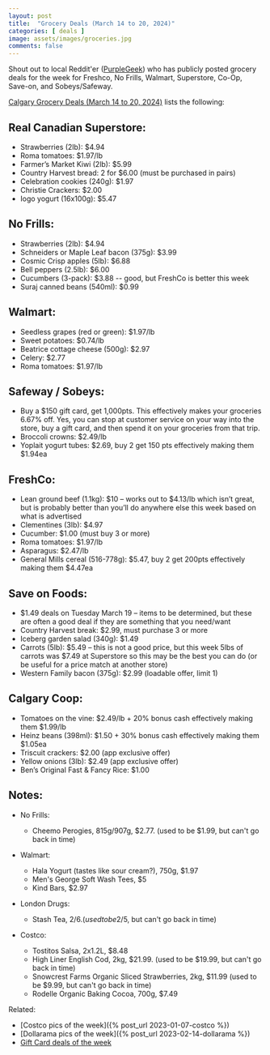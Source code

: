 ```yaml
---
layout: post
title:  "Grocery Deals (March 14 to 20, 2024)"
categories: [ deals ]
image: assets/images/groceries.jpg
comments: false
---
```


Shout out to local Reddit'er ([PurpleGeek](https://www.reddit.com/user/PurpleGeek/)) who has publicly posted grocery deals for the week for Freshco, No Frills, Walmart, Superstore, Co-Op, Save-on, and Sobeys/Safeway.

[Calgary Grocery Deals (March 14 to 20, 2024)](https://www.reddit.com/r/Calgary/comments/1be42k7/calgary_grocery_deals_march_14_to_20_2024/) lists the following:

## Real Canadian Superstore:
- Strawberries (2lb): $4.94
- Roma tomatoes: $1.97/lb
- Farmer’s Market Kiwi (2lb): $5.99
- Country Harvest bread: 2 for $6.00 (must be purchased in pairs)
- Celebration cookies (240g): $1.97
- Christie Crackers: $2.00
- Iogo yogurt (16x100g): $5.47

## No Frills:
- Strawberries (2lb): $4.94
- Schneiders or Maple Leaf bacon (375g): $3.99
- Cosmic Crisp apples (5lb): $6.88
- Bell peppers (2.5lb): $6.00
- Cucumbers (3-pack): $3.88 -- good, but FreshCo is better this week
- Suraj canned beans (540ml): $0.99

## Walmart:
- Seedless grapes (red or green): $1.97/lb
- Sweet potatoes: $0.74/lb
- Beatrice cottage cheese (500g): $2.97
- Celery: $2.77
- Roma tomatoes: $1.97/lb

## Safeway / Sobeys:
- Buy a $150 gift card, get 1,000pts. This effectively makes your groceries 6.67% off. Yes, you can stop at customer service on your way into the store, buy a gift card, and then spend it on your groceries from that trip.
- Broccoli crowns: $2.49/lb
- Yoplait yogurt tubes: $2.69, buy 2 get 150 pts effectively making them $1.94ea

## FreshCo:
- Lean ground beef (1.1kg): $10 – works out to $4.13/lb which isn’t great, but is probably better than you’ll do anywhere else this week based on what is advertised
- Clementines (3lb): $4.97
- Cucumber: $1.00 (must buy 3 or more)
- Roma tomatoes: $1.97/lb
- Asparagus: $2.47/lb
- General Mills cereal (516-778g): $5.47, buy 2 get 200pts effectively making them $4.47ea

## Save on Foods:
- $1.49 deals on Tuesday March 19 – items to be determined, but these are often a good deal if they are something that you need/want
- Country Harvest break: $2.99, must purchase 3 or more
- Iceberg garden salad (340g): $1.49
- Carrots (5lb): $5.49 – this is not a good price, but this week 5lbs of carrots was $7.49 at Superstore so this may be the best you can do (or be useful for a price match at another store)
- Western Family bacon (375g): $2.99 (loadable offer, limit 1)

## Calgary Coop:
- Tomatoes on the vine: $2.49/lb + 20% bonus cash effectively making them $1.99/lb
- Heinz beans (398ml): $1.50 + 30% bonus cash effectively making them $1.05ea
- Triscuit crackers: $2.00 (app exclusive offer)
- Yellow onions (3lb): $2.49 (app exclusive offer)
- Ben’s Original Fast & Fancy Rice: $1.00

## Notes:
- No Frills:
    - Cheemo Perogies, 815g/907g, $2.77. (used to be $1.99, but can't go back in time)

- Walmart:
    - Hala Yogurt (tastes like sour cream?), 750g, $1.97
    - Men's George Soft Wash Tees, $5
    - Kind Bars, $2.97

- London Drugs:
    - Stash Tea, 2/$6.  (used to be 2/$5, but can't go back in time)

- Costco:
    - Tostitos Salsa, 2x1.2L, $8.48
    - High Liner English Cod, 2kg, $21.99. (used to be $19.99, but can't go back in time)
    - Snowcrest Farms Organic Sliced Strawberries, 2kg, $11.99 (used to be $9.99, but can't go back in time)
    - Rodelle Organic Baking Cocoa, 700g, $7.49

Related:
 - [Costco pics of the week]({% post_url 2023-01-07-costco %})
 - [Dollarama pics of the week]({% post_url 2023-02-14-dollarama %})
 - [Gift Card deals of the week](https://forums.redflagdeals.com/various-retailers-gift-cards-deals-discounts-2024-2666408)

 